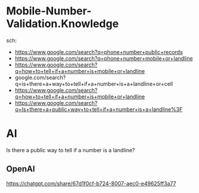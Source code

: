 # Mobile-Number-Validation.Knowledge
sch:
- https://www.google.com/search?q=phone+number+public+records
- https://www.google.com/search?q=phone+number+mobile+or+landline
- https://www.google.com/search?q=how+to+tell+if+a+number+is+mobile+or+landline
- google.com/search?q=is+there+a+way+to+tell+if+a+number+is+a+landline+or+cell
- https://www.google.com/search?q=how+to+tell+if+a+number+is+mobile+or+landline
- https://www.google.com/search?q=Is+there+a+public+way+to+tell+if+a+number+is+a+landline%3F

# AI
Is there a public way to tell if a number is a landline?

## OpenAI
https://chatgpt.com/share/67d1f0cf-b724-8007-aec0-e49625ff3a77

